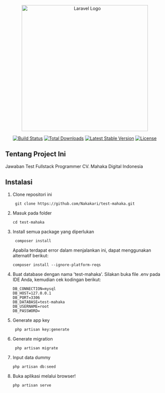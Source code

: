 <p align="center"><a href="https://laravel.com" target="_blank"><img src="https://raw.githubusercontent.com/laravel/art/master/logo-lockup/5%20SVG/2%20CMYK/1%20Full%20Color/laravel-logolockup-cmyk-red.svg" width="400" alt="Laravel Logo"></a></p>

<p align="center">
<a href="https://travis-ci.org/laravel/framework"><img src="https://travis-ci.org/laravel/framework.svg" alt="Build Status"></a>
<a href="https://packagist.org/packages/laravel/framework"><img src="https://img.shields.io/packagist/dt/laravel/framework" alt="Total Downloads"></a>
<a href="https://packagist.org/packages/laravel/framework"><img src="https://img.shields.io/packagist/v/laravel/framework" alt="Latest Stable Version"></a>
<a href="https://packagist.org/packages/laravel/framework"><img src="https://img.shields.io/packagist/l/laravel/framework" alt="License"></a>
</p>

## Tentang Project Ini
Jawaban Test Fullstack Programmer CV. Mahaka Digital Indonesia

## Instalasi
1. Clone repositori ini
   ```
    git clone https://github.com/Nakakari/test-mahaka.git
   ```
2. Masuk pada folder
    ```
    cd test-mahaka
    ```
3. Install semua package yang diperlukan
    ```
     composer install
    ```
    Apabila terdapat error dalam menjalankan ini, dapat menggunakan alternatif berikut:
    ```
    composer install --ignore-platform-reqs 
    ```
4. Buat database dengan nama 'test-mahaka'.
    Silakan buka file .env pada IDE Anda, kemudian cek kodingan berikut:
    ```
    DB_CONNECTION=mysql
    DB_HOST=127.0.0.1
    DB_PORT=3306
    DB_DATABASE=test-mahaka
    DB_USERNAME=root
    DB_PASSWORD=
    ```
5. Generate app key
    ```
     php artisan key:generate
    ```
6. Generate migration
    ```
     php artisan migrate
    ```
7. Input data dummy
    ```
    php artisan db:seed
    ```
8. Buka aplikasi melalui browser!
    ```
    php artisan serve
    ```